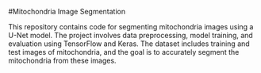 #Mitochondria Image Segmentation


This repository contains code for segmenting mitochondria images using a U-Net model. The project involves data preprocessing, model training, and evaluation using TensorFlow and Keras. The dataset includes training and test images of mitochondria, and the goal is to accurately segment the mitochondria from these images.
